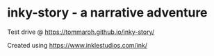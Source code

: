 # inky-story - a narrative adventure

Test drive @ https://tommaroh.github.io/inky-story/

Created using https://www.inklestudios.com/ink/



